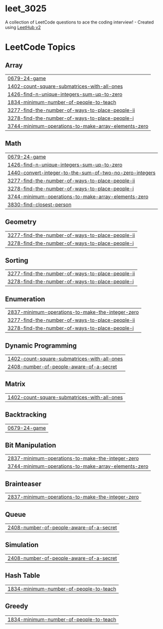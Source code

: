 # leet_3025
A collection of LeetCode questions to ace the coding interview! - Created using [LeetHub v2](https://github.com/arunbhardwaj/LeetHub-2.0)

<!---LeetCode Topics Start-->
# LeetCode Topics
## Array
|  |
| ------- |
| [0679-24-game](https://github.com/Fahimzz/LeetCode_Solve/tree/master/0679-24-game) |
| [1402-count-square-submatrices-with-all-ones](https://github.com/Fahimzz/leet_3025/tree/master/1402-count-square-submatrices-with-all-ones) |
| [1426-find-n-unique-integers-sum-up-to-zero](https://github.com/Fahimzz/LeetCode_Solve/tree/master/1426-find-n-unique-integers-sum-up-to-zero) |
| [1834-minimum-number-of-people-to-teach](https://github.com/Fahimzz/LeetCode_Solve/tree/master/1834-minimum-number-of-people-to-teach) |
| [3277-find-the-number-of-ways-to-place-people-ii](https://github.com/Fahimzz/leet_3025/tree/master/3277-find-the-number-of-ways-to-place-people-ii) |
| [3278-find-the-number-of-ways-to-place-people-i](https://github.com/Fahimzz/leet_3025/tree/master/3278-find-the-number-of-ways-to-place-people-i) |
| [3744-minimum-operations-to-make-array-elements-zero](https://github.com/Fahimzz/LeetCode_Solve/tree/master/3744-minimum-operations-to-make-array-elements-zero) |
## Math
|  |
| ------- |
| [0679-24-game](https://github.com/Fahimzz/LeetCode_Solve/tree/master/0679-24-game) |
| [1426-find-n-unique-integers-sum-up-to-zero](https://github.com/Fahimzz/LeetCode_Solve/tree/master/1426-find-n-unique-integers-sum-up-to-zero) |
| [1440-convert-integer-to-the-sum-of-two-no-zero-integers](https://github.com/Fahimzz/LeetCode_Solve/tree/master/1440-convert-integer-to-the-sum-of-two-no-zero-integers) |
| [3277-find-the-number-of-ways-to-place-people-ii](https://github.com/Fahimzz/leet_3025/tree/master/3277-find-the-number-of-ways-to-place-people-ii) |
| [3278-find-the-number-of-ways-to-place-people-i](https://github.com/Fahimzz/leet_3025/tree/master/3278-find-the-number-of-ways-to-place-people-i) |
| [3744-minimum-operations-to-make-array-elements-zero](https://github.com/Fahimzz/LeetCode_Solve/tree/master/3744-minimum-operations-to-make-array-elements-zero) |
| [3830-find-closest-person](https://github.com/Fahimzz/LeetCode_Solve/tree/master/3830-find-closest-person) |
## Geometry
|  |
| ------- |
| [3277-find-the-number-of-ways-to-place-people-ii](https://github.com/Fahimzz/leet_3025/tree/master/3277-find-the-number-of-ways-to-place-people-ii) |
| [3278-find-the-number-of-ways-to-place-people-i](https://github.com/Fahimzz/leet_3025/tree/master/3278-find-the-number-of-ways-to-place-people-i) |
## Sorting
|  |
| ------- |
| [3277-find-the-number-of-ways-to-place-people-ii](https://github.com/Fahimzz/leet_3025/tree/master/3277-find-the-number-of-ways-to-place-people-ii) |
| [3278-find-the-number-of-ways-to-place-people-i](https://github.com/Fahimzz/leet_3025/tree/master/3278-find-the-number-of-ways-to-place-people-i) |
## Enumeration
|  |
| ------- |
| [2837-minimum-operations-to-make-the-integer-zero](https://github.com/Fahimzz/LeetCode_Solve/tree/master/2837-minimum-operations-to-make-the-integer-zero) |
| [3277-find-the-number-of-ways-to-place-people-ii](https://github.com/Fahimzz/leet_3025/tree/master/3277-find-the-number-of-ways-to-place-people-ii) |
| [3278-find-the-number-of-ways-to-place-people-i](https://github.com/Fahimzz/leet_3025/tree/master/3278-find-the-number-of-ways-to-place-people-i) |
## Dynamic Programming
|  |
| ------- |
| [1402-count-square-submatrices-with-all-ones](https://github.com/Fahimzz/leet_3025/tree/master/1402-count-square-submatrices-with-all-ones) |
| [2408-number-of-people-aware-of-a-secret](https://github.com/Fahimzz/LeetCode_Solve/tree/master/2408-number-of-people-aware-of-a-secret) |
## Matrix
|  |
| ------- |
| [1402-count-square-submatrices-with-all-ones](https://github.com/Fahimzz/leet_3025/tree/master/1402-count-square-submatrices-with-all-ones) |
## Backtracking
|  |
| ------- |
| [0679-24-game](https://github.com/Fahimzz/LeetCode_Solve/tree/master/0679-24-game) |
## Bit Manipulation
|  |
| ------- |
| [2837-minimum-operations-to-make-the-integer-zero](https://github.com/Fahimzz/LeetCode_Solve/tree/master/2837-minimum-operations-to-make-the-integer-zero) |
| [3744-minimum-operations-to-make-array-elements-zero](https://github.com/Fahimzz/LeetCode_Solve/tree/master/3744-minimum-operations-to-make-array-elements-zero) |
## Brainteaser
|  |
| ------- |
| [2837-minimum-operations-to-make-the-integer-zero](https://github.com/Fahimzz/LeetCode_Solve/tree/master/2837-minimum-operations-to-make-the-integer-zero) |
## Queue
|  |
| ------- |
| [2408-number-of-people-aware-of-a-secret](https://github.com/Fahimzz/LeetCode_Solve/tree/master/2408-number-of-people-aware-of-a-secret) |
## Simulation
|  |
| ------- |
| [2408-number-of-people-aware-of-a-secret](https://github.com/Fahimzz/LeetCode_Solve/tree/master/2408-number-of-people-aware-of-a-secret) |
## Hash Table
|  |
| ------- |
| [1834-minimum-number-of-people-to-teach](https://github.com/Fahimzz/LeetCode_Solve/tree/master/1834-minimum-number-of-people-to-teach) |
## Greedy
|  |
| ------- |
| [1834-minimum-number-of-people-to-teach](https://github.com/Fahimzz/LeetCode_Solve/tree/master/1834-minimum-number-of-people-to-teach) |
<!---LeetCode Topics End-->